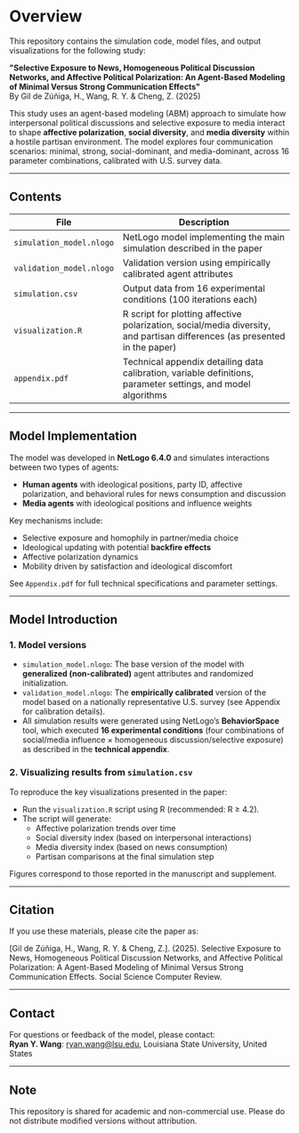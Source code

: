 # Overview

This repository contains the simulation code, model files, and output visualizations for the following study:

**"Selective Exposure to News, Homogeneous Political Discussion Networks, and Affective Political Polarization: An Agent-Based Modeling of Minimal Versus Strong Communication Effects"**  
By Gil de Zúñiga, H., Wang, R. Y. & Cheng, Z. (2025)  

This study uses an agent-based modeling (ABM) approach to simulate how interpersonal political discussions and selective exposure to media interact to shape **affective polarization**, **social diversity**, and **media diversity** within a hostile partisan environment. The model explores four communication scenarios: minimal, strong, social-dominant, and media-dominant, across 16 parameter combinations, calibrated with U.S. survey data.

---

## Contents

| File | Description |
|------|-------------|
| `simulation_model.nlogo` | NetLogo model implementing the main simulation described in the paper |
| `validation_model.nlogo` | Validation version using empirically calibrated agent attributes |
| `simulation.csv` | Output data from 16 experimental conditions (100 iterations each) |
| `visualization.R` | R script for plotting affective polarization, social/media diversity, and partisan differences (as presented in the paper) |
| `appendix.pdf` | Technical appendix detailing data calibration, variable definitions, parameter settings, and model algorithms |

---

## Model Implementation

The model was developed in **NetLogo 6.4.0** and simulates interactions between two types of agents:

- **Human agents** with ideological positions, party ID, affective polarization, and behavioral rules for news consumption and discussion
- **Media agents** with ideological positions and influence weights

Key mechanisms include:
- Selective exposure and homophily in partner/media choice
- Ideological updating with potential **backfire effects**
- Affective polarization dynamics
- Mobility driven by satisfaction and ideological discomfort

See `Appendix.pdf` for full technical specifications and parameter settings.

---

## Model Introduction

### 1. **Model versions**

- `simulation_model.nlogo`: The base version of the model with **generalized (non-calibrated)** agent attributes and randomized initialization.
- `validation_model.nlogo`: The **empirically calibrated** version of the model based on a nationally representative U.S. survey (see Appendix for calibration details).
- All simulation results were generated using NetLogo’s **BehaviorSpace** tool, which executed **16 experimental conditions** (four combinations of social/media influence × homogeneous discussion/selective exposure) as described in the **technical appendix**.

### 2. **Visualizing results from `simulation.csv`**

To reproduce the key visualizations presented in the paper:

- Run the `visualization.R` script using R (recommended: R ≥ 4.2).
- The script will generate:
  - Affective polarization trends over time  
  - Social diversity index (based on interpersonal interactions)  
  - Media diversity index (based on news consumption)  
  - Partisan comparisons at the final simulation step

Figures correspond to those reported in the manuscript and supplement.

---

## Citation

If you use these materials, please cite the paper as:

[Gil de Zúñiga, H., Wang, R. Y. & Cheng, Z.]. (2025). Selective Exposure to News, Homogeneous Political Discussion Networks, and Affective Political Polarization: A Agent-Based Modeling of Minimal Versus Strong Communication Effects. Social Science Computer Review.

---

## Contact

For questions or feedback of the model, please contact:  
**Ryan Y. Wang**: ryan.wang@lsu.edu, Louisiana State University, United States

---

## Note

This repository is shared for academic and non-commercial use. Please do not distribute modified versions without attribution.
